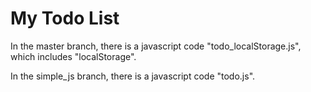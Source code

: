 # My Todo List 
In the master branch, there is a javascript code "todo_localStorage.js", which includes "localStorage".

In the simple_js branch, there is a javascript code "todo.js". 
